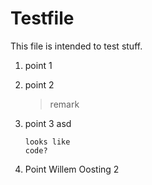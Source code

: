 # Testfile

This file is intended to test stuff.

1. point 1

1. point 2

	>remark

1. point 3 asd

	```
	looks like
	code?
	```
1. Point Willem Oosting 2
